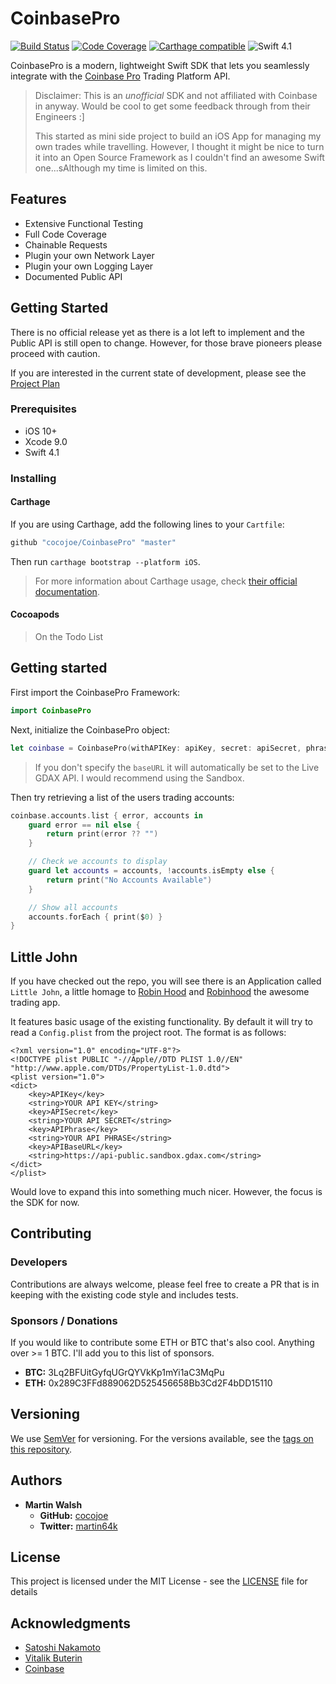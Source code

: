 # CoinbasePro

[![Build Status](https://travis-ci.org/cocojoe/CoinbasePro.svg?branch=master)](https://travis-ci.org/cocojoe/CoinbasePro)
[![Code Coverage](https://codecov.io/gh/cocojoe/CoinbasePro/branch/master/graph/badge.svg)](https://codecov.io/gh/cocojoe/CoinbasePro)
[![Carthage compatible](https://img.shields.io/badge/Carthage-compatible-4BC51D.svg?style=flat)](https://github.com/Carthage/Carthage)
![Swift 4.1](https://img.shields.io/badge/Swift-4.1-orange.svg?style=flat-square)

CoinbasePro is a modern, lightweight Swift SDK that lets you seamlessly integrate with the [Coinbase Pro](https://pro.coinbase.com) Trading Platform API. 
> Disclaimer: This is an *unofficial* SDK and not affiliated with Coinbase in anyway. 
> Would be cool to get some feedback through from their Engineers :]
> 
> This started as mini side project to build an iOS App for managing my own trades while travelling. However, I thought it might be nice to turn it into an Open Source Framework as I couldn't find an awesome Swift one...sAlthough my time is limited on this.

## Features

- Extensive Functional Testing
- Full Code Coverage
- Chainable Requests
- Plugin your own Network Layer
- Plugin your own Logging Layer
- Documented Public API

## Getting Started

There is no official release yet as there is a lot left to implement and the Public API is still open to change. However, for those brave pioneers please proceed with caution.

If you are interested in the current state of development, please see the [Project Plan](https://github.com/cocojoe/CoinbasePro/projects/1)

### Prerequisites

- iOS 10+
- Xcode 9.0
- Swift 4.1

### Installing

#### Carthage

If you are using Carthage, add the following lines to your `Cartfile`:

```ruby
github "cocojoe/CoinbasePro" "master"
```

Then run `carthage bootstrap --platform iOS`.

> For more information about Carthage usage, check [their official documentation](https://github.com/Carthage/Carthage#if-youre-building-for-ios-tvos-or-watchos).

#### Cocoapods

> On the Todo List

## Getting started

First import the CoinbasePro Framework:

```swift
import CoinbasePro
```

Next, initialize the CoinbasePro object:

```swift
let coinbase = CoinbasePro(withAPIKey: apiKey, secret: apiSecret, phrase: apiPhrase, baseURL: apiBaseURL)
```
> If you don't specify the `baseURL` it will automatically be set to the Live GDAX API. I would recommend using the Sandbox.

Then try retrieving a list of the users trading accounts:

```swift
coinbase.accounts.list { error, accounts in
    guard error == nil else {
        return print(error ?? "")
    }

    // Check we accounts to display
    guard let accounts = accounts, !accounts.isEmpty else {
        return print("No Accounts Available")
    }

    // Show all accounts
    accounts.forEach { print($0) }
}
```


## Little John

If you have checked out the repo, you will see there is an Application called `Little John`, a little homage to [Robin Hood](https://en.wikipedia.org/wiki/Robin_Hood_(1973_film)) and [Robinhood](https://robinhood.com/) the awesome trading app.

It features basic usage of the existing functionality. By default it will try to read a `Config.plist` from the project root. The format is as follows:

```plist
<?xml version="1.0" encoding="UTF-8"?>
<!DOCTYPE plist PUBLIC "-//Apple//DTD PLIST 1.0//EN" "http://www.apple.com/DTDs/PropertyList-1.0.dtd">
<plist version="1.0">
<dict>
	<key>APIKey</key>
	<string>YOUR API KEY</string>
	<key>APISecret</key>
	<string>YOUR API SECRET</string>
	<key>APIPhrase</key>
	<string>YOUR API PHRASE</string>
	<key>APIBaseURL</key>
	<string>https://api-public.sandbox.gdax.com</string>
</dict>
</plist>
```

Would love to expand this into something much nicer. However, the focus is the SDK for now.

## Contributing

### Developers

Contributions are always welcome, please feel free to create a PR that is in keeping with the existing code style and includes tests.

### Sponsors / Donations

If you would like to contribute some ETH or BTC that's also cool. Anything over >= 1 BTC. I'll add you to this list of sponsors.

- __BTC:__ 3Lq2BFUitGyfqUGrQYVkKp1mYi1aC3MqPu
- __ETH:__ 0x289C3FFd889062D525456658Bb3Cd2F4bDD15110

## Versioning

We use [SemVer](http://semver.org/) for versioning. For the versions available, see the [tags on this repository](https://github.com/cocojoe/CoinbasePro/tags). 

## Authors

- **Martin Walsh**
  - __GitHub:__ [cocojoe](https://github.com/cocojoe)
  - __Twitter:__ [martin64k](https://twitter.com/martin64k)

## License

This project is licensed under the MIT License - see the [LICENSE](LICENSE) file for details

## Acknowledgments

* [Satoshi Nakamoto](https://en.wikipedia.org/wiki/Satoshi_Nakamoto)
* [Vitalik Buterin](https://twitter.com/VitalikButerin)
* [Coinbase](https://www.coinbase.com/)
